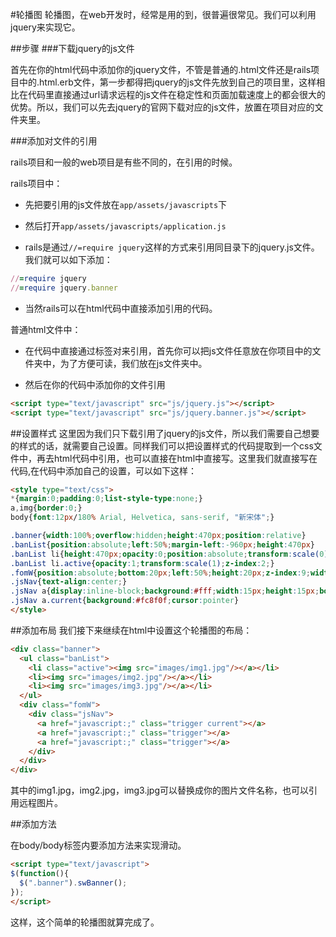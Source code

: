 #轮播图
轮播图，在web开发时，经常是用的到，很普遍很常见。我们可以利用jquery来实现它。

##步骤
###下载jquery的js文件

首先在你的html代码中添加你的jquery文件，不管是普通的.html文件还是rails项目中的.html.erb文件，第一步都得把jquery的js文件先放到自己的项目里，这样相比在代码里直接通过url请求远程的js文件在稳定性和页面加载速度上的都会很大的优势。所以，我们可以先去jquery的官网下载对应的js文件，放置在项目对应的文件夹里。

###添加对文件的引用

rails项目和一般的web项目是有些不同的，在引用的时候。

rails项目中：

+ 先把要引用的js文件放在`app/assets/javascripts`下

+ 然后打开`app/assets/javascripts/application.js`

+ rails是通过`//=require jquery`这样的方式来引用同目录下的jquery.js文件。我们就可以如下添加：

```ruby
//=require jquery
//=require jquery.banner
```

+ 当然rails可以在html代码中直接添加引用的代码。

普通html文件中：

+ 在代码中直接通过标签对来引用，首先你可以把js文件任意放在你项目中的文件夹中，为了方便可读，我们放在js文件夹中。

+ 然后在你的代码中添加你的文件引用

```html
<script type="text/javascript" src="js/jquery.js"></script>
<script type="text/javascript" src="js/jquery.banner.js"></script>

```

##设置样式
这里因为我们只下载引用了jquery的js文件，所以我们需要自己想要的样式的话，就需要自己设置。同样我们可以把设置样式的代码提取到一个css文件中，再去html代码中引用，也可以直接在html中直接写。这里我们就直接写在代码,在代码中添加自己的设置，可以如下这样：

```html
<style type="text/css">
*{margin:0;padding:0;list-style-type:none;}
a,img{border:0;}
body{font:12px/180% Arial, Helvetica, sans-serif, "新宋体";}

.banner{width:100%;overflow:hidden;height:470px;position:relative}
.banList{position:absolute;left:50%;margin-left:-960px;height:470px}
.banList li{height:470px;opacity:0;position:absolute;transform:scale(0);transition:transform 0.5s ease 0s, opacity 1.5s ease 0s;z-index:1;}
.banList li.active{opacity:1;transform:scale(1);z-index:2;}
.fomW{position:absolute;bottom:20px;left:50%;height:20px;z-index:9;width:1000px;margin-left:-500px}
.jsNav{text-align:center;}
.jsNav a{display:inline-block;background:#fff;width:15px;height:15px;border-radius:50%;margin:0 5px;}
.jsNav a.current{background:#fc8f0f;cursor:pointer}
</style>
```

##添加布局
我们接下来继续在html中设置这个轮播图的布局：

```html
<div class="banner">
  <ul class="banList">
    <li class="active"><img src="images/img1.jpg"/></a></li>
    <li><img src="images/img2.jpg"/></a></li>
    <li><img src="images/img3.jpg"/></a></li>
  </ul>
  <div class="fomW">
    <div class="jsNav">
      <a href="javascript:;" class="trigger current"></a>
      <a href="javascript:;" class="trigger"></a>
      <a href="javascript:;" class="trigger"></a>
    </div>
  </div>
</div>
```

其中的img1.jpg，img2.jpg，img3.jpg可以替换成你的图片文件名称，也可以引用远程图片。


##添加方法

在body/body标签内要添加方法来实现滑动。

```html
<script type="text/javascript">
$(function(){
  $(".banner").swBanner();
});
</script>
```

这样，这个简单的轮播图就算完成了。
